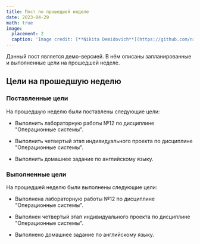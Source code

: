 ```yaml
---
title: Пост по прошедшей неделе
date: 2023-04-29
math: true
image:
  placement: 2
  caption: 'Image credit: [**Nikita Demidovich**](https://github.com/nikdem1/nikdem1/blob/main/github-header.webp)'
---
```


Данный пост является демо-версией. В нём описаны запланированные и выполненные цели на прошедшей неделе.

## Цели на прошедшую неделю

### Поставленные цели

На прошедшую неделю были поставлены следующие цели:

- Выполнить лабораторную работы №12 по дисциплине "Операционные системы".

- Выполнить четвертый этап индивидуального проекта по дисциплине "Операционные системы".

- Выполнить домашнее задание по английскому языку.

### Выполненные цели

На прошедшей неделю были выполнены следующие цели:

- Выполнена лабораторную работы №12 по дисциплине "Операционные системы".

- Выполнен четвертый этап индивидуального проекта по дисциплине "Операционные системы".

- Выполнено домашнее задание по английскому языку.
